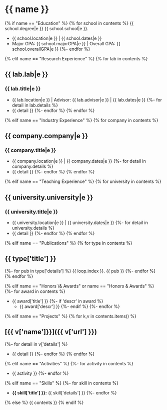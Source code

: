 # {{ name }}

{% if name == "Education" %}
{% for school in contents %}
{{ school.degree|e }} {{ school.school|e }}.
+ {{ school.location|e }} | {{ school.dates|e }}
+ Major GPA: {{ school.majorGPA|e }} | Overall GPA: {{ school.overallGPA|e }}
{%- endfor %}

{% elif name == "Research Experience" %}
{% for lab in contents %}
## {{ lab.lab|e }}
### {{ lab.title|e }}
+ {{ lab.location|e }} | Advisor: {{ lab.advisor|e }} | {{ lab.dates|e }}
{%- for detail in lab.details %}
+ {{ detail }}
{%- endfor %}
{% endfor %}

{% elif name == "Industry Experience" %}
{% for company in contents %}
## {{ company.company|e }}
### {{ company.title|e }}
+ {{ company.location|e }} | {{ company.dates|e }}
{%- for detail in company.details %}
+ {{ detail }}
{%- endfor %}
{% endfor %}

{% elif name == "Teaching Experience" %}
{% for university in contents %}
## {{ university.university|e }}
### {{ university.title|e }}
+ {{ university.location|e }} | {{ university.dates|e }}
{%- for detail in university.details %}
+ {{ detail }}
{%- endfor %}
{% endfor %}

{% elif name == "Publications" %}
{% for type in contents %}
## {{ type['title'] }}

{%- for pub in type['details'] %}
{{ loop.index }}. {{ pub }}
{%- endfor %}
{% endfor %}

{% elif name == "Honors \\& Awards" or name == "Honors & Awards" %}
{%- for award in contents %}
+ {{ award['title'] }}
{%- if 'descr' in award %}
  + {{ award['descr'] }}
{%- endif %}
{%- endfor %}

{% elif name == "Projects" %}
{% for k,v in contents.items() %}
## [{{ v['name']}}]({{ v['url'] }})
{%- for detail in v['details'] %}
+ {{ detail }}
{%- endfor %}
{% endfor %}

{% elif name == "Activities" %}
{%- for activity in contents %}
+ {{ activity }}
{%- endfor %}

{% elif name == "Skills" %}
{%- for skill in contents %}
+ __{{ skill['title'] }}:__ {{ skill['details'] }}
{%- endfor %}

{% else %}
{{ contents }}
{% endif %}

